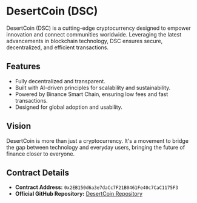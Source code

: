 # DesertCoin (DSC)

DesertCoin (DSC) is a cutting-edge cryptocurrency designed to empower innovation and connect communities worldwide. Leveraging the latest advancements in blockchain technology, DSC ensures secure, decentralized, and efficient transactions.

## Features

- Fully decentralized and transparent.
- Built with AI-driven principles for scalability and sustainability.
- Powered by Binance Smart Chain, ensuring low fees and fast transactions.
- Designed for global adoption and usability.

## Vision

DesertCoin is more than just a cryptocurrency. It's a movement to bridge the gap between technology and everyday users, bringing the future of finance closer to everyone.

## Contract Details

- **Contract Address:** `0x2EB150d6a3e7daCc7F21B0461Fe40c7CaC1175F3`
- **Official GitHub Repository:** [DesertCoin Repository](https://github.com/Aryamai-ai/DesertCoin)
